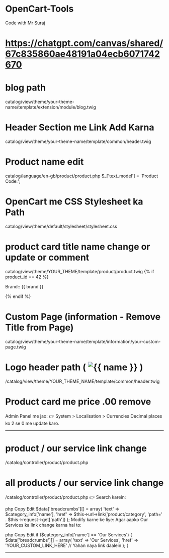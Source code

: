 # OpenCart-Tools
Code with Mr Suraj

# https://chatgpt.com/canvas/shared/67c835860ae48191a04ecb6071742670


# blog path
catalog/view/theme/your-theme-name/template/extension/module/blog.twig


# Header Section me Link Add Karna
catalog/view/theme/your-theme-name/template/common/header.twig


# Product name edit
catalog/language/en-gb/product/product.php
$_['text_model'] = 'Product Code:';


# OpenCart me CSS Stylesheet ka Path
catalog/view/theme/default/stylesheet/stylesheet.css


# product card title name change or update or comment 
catalog/view/theme/YOUR_THEME/template/product/product.twig
{% if product_id == 42 %}
    <p>Brand:: {{ brand }}</p>
{% endif %}


# Custom Page (information - Remove Title from Page)
catalog/view/theme/your-theme-name/template/information/your-custom-page.twig


# Logo header path   ( <img src="{{ logo }}" alt="{{ name }}" /> )
/catalog/view/theme/YOUR_THEME_NAME/template/common/header.twig


# Product card me price .00 remove
Admin Panel me jao:
👉 System > Localisation > Currencies
Decimal places ko 2 se 0 me update karo.

-------------------------------------------------------------

# product / our service link change 
/catalog/controller/product/product.php

# all products / our service link change 
/catalog/controller/product/product.php
👉 Search karein:

php
Copy
Edit
$data['breadcrumbs'][] = array(
    'text' => $category_info['name'],
    'href' => $this->url->link('product/category', 'path=' . $this->request->get['path'])
);
Modify karne ke liye:
Agar aapko Our Services ka link change karna hai to:

php
Copy
Edit
if ($category_info['name'] == 'Our Services') {
    $data['breadcrumbs'][] = array(
        'text' => 'Our Services',
        'href' => 'YOUR_CUSTOM_LINK_HERE' // Yahan naya link daalein
    );
}

-------------------------------------------------------------
